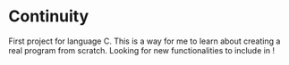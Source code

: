Continuity
==========
First project for language C.
This is a way for me to learn about creating a real program from scratch.
Looking for new functionalities to include in !
